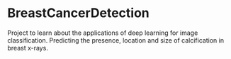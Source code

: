 # BreastCancerDetection

Project to learn about the applications of deep learning for image classification.
Predicting the presence, location and size of calcification in breast x-rays.
